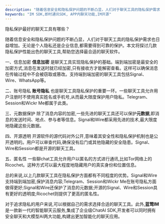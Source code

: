 ```yaml
---
description: "随着信息安全和隐私保护问题的不断凸显，人们对于聊天工具的隐私保护需求也日益增加。本文将探讨几款隐私保护性能出色的聊天工具,帮助您选择最合适的聊天软件。"
keywords: "IM SDK,即时通讯SDK, APP内聊天功能,IM开源"
---
```

隐私保护最好的聊天工具有哪些？

随着信息安全和隐私保护问题的不断凸显，人们对于聊天工具的隐私保护需求也日益增加。无论是个人隐私还是企业信息,都需要得到可靠的保护。本文将探讨几款隐私保护性能出色的聊天工具,帮助您选择最合适的聊天软件。

一、信息加密
**信息加密** 是聊天工具实现隐私保护的基础。端到端加密是最安全的加密方式,消息在发送时就已经加密,只有接收方才能解密查看。这样可以确保消息在传输过程中不会被窃取或篡改。支持端到端加密的聊天工具包括Signal、Wire、WhatsApp等。

二、账号隐私
**账号隐私** 也是聊天工具隐私保护的重要一环。一些聊天工具允许用户注册时不使用真实姓名或手机号,从而最大限度保护用户隐私。Telegram、Session和Wickr Me都属于此类。

三、元数据保护
除了消息内容的加密,一些先进的聊天工具还可以保护**元数据**,即消息的发送时间、地点、参与者等信息。Signal和Wire都采用先进的技术,最大限度地隐藏这些元数据。

四、开源透明
开源软件的源代码对外公开,意味着其安全性和隐私保护机制也是公开透明的。用户可以审查代码,确保没有后门或其他隐藏的安全隐患。Signal、Wire和Session都是开源的聊天工具。

五、匿名性
一些聊chat工具允许用户以匿名的方式进行通讯,比如Tor网络上的Ricochet。这种方式可以最大程度地隐藏用户的真实身份和位置信息。

总的来说,以上几款聊天工具在隐私保护方面都有不同程度的优势。Signal和Wire支持端到端加密,保护消息内容;Telegram、Session和Wickr Me在账号隐私方面做得更好;Signal和Wire还保护了消息的元数据;开源的Signal、Wire和Session具有更好的透明度;Ricochet则提供了更高的匿名性。

对于追求隐私的用户来说,可以根据自己的需求选择合适的聊天工具。此外,**蓝莺IM**是一款新一代的智能聊天云服务,集成了企业级ChatAI SDK,开发者可以同时拥有安全聊天和大模型AI两大功能,构建出更加智能化的聊天应用。
